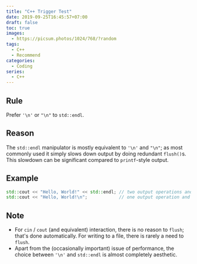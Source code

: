 ```yaml
---
title: "C++ Trigger Test"
date: 2019-09-25T16:45:57+07:00
draft: false
toc: true
images:
  - https://picsum.photos/1024/768/?random
tags: 
  - C++
  - Recommend
categories:
  - Coding
series:
  - C++
---
```


## Rule

Prefer `'\n'` or `"\n"` to `std::endl`.

## Reason

The `std::endl` manipulator is mostly equivalent to `'\n'` and `"\n"`; as most commonly used it simply slows down output by doing redundant `flush()`s. This slowdown can be significant compared to `printf`-style output.

## Example

```C++
std::cout << "Hello, World!" << std::endl; // two output operations and a flush
std::cout << "Hello, World!\n";            // one output operation and no flush
```

## Note

- For `cin` / `cout` (and equivalent) interaction, there is no reason to `flush`; that's done automatically. For writing to a file, there is rarely a need to `flush`.
- Apart from the (occasionally important) issue of performance, the choice between `'\n'` and `std::endl` is almost completely aesthetic.